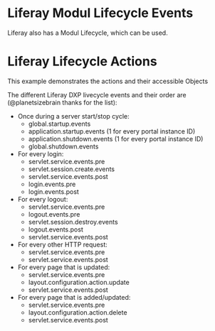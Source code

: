# Liferay Modul Lifecycle Events
Liferay also has a Modul Lifecycle, which can be used. 

# Liferay Lifecycle Actions

This example demonstrates the actions and their accessible Objects

The different Liferay DXP livecycle events and their order are (@planetsizebrain thanks for the list):

* Once during a server start/stop cycle:
    - global.startup.events
    - application.startup.events (1 for every portal instance ID)
    - application.shutdown.events (1 for every portal instance ID)
    - global.shutdown.events
* For every login:
    - servlet.service.events.pre
    - servlet.session.create.events
    - servlet.service.events.post
    - login.events.pre
    - login.events.post
* For every logout:
    - servlet.service.events.pre
    - logout.events.pre
    - servlet.session.destroy.events
    - logout.events.post
    - servlet.service.events.post
* For every other HTTP request:
    - servlet.service.events.pre
    - servlet.service.events.post
* For every page that is updated:
    - servlet.service.events.pre
    - layout.configuration.action.update
    - servlet.service.events.post
* For every page that is added/updated:
    - servlet.service.events.pre
    - layout.configuration.action.delete
    - servlet.service.events.post

